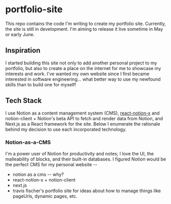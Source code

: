 # portfolio-site

This repo contains the code I'm writing to create my portfolio site. Currently, the site is still in development. I'm aiming to release it live sometime in May or early June.

## Inspiration

I started building this site not only to add another personal project to my portfolio, but also to create a place on the internet for me to showcase my interests and work. I've wanted my own website since I first became interested in software engineering... what better way to use my newfound skills than to build one for myself!

## Tech Stack

I use Notion as a content management system (CMS), [react-notion-x](https://github.com/NotionX/react-notion-x) and notion-client + Notion's beta API to fetch and render data from Notion, and Next.js as a React framework for the site. Below I enumerate the rationale behind my decision to use each incorporated technology.

### Notion-as-a-CMS

I'm a power user of Notion for productivity and notes; I love the UI, the malleability of blocks, and their built-in databases. I figured Notion would be the perfect CMS for my personal website --

- notion as a cms -- why?
- react-notion-x + notion-client
- next.js 
- travis fischer's portfolio site for ideas about how to manage things like pageUrls, dynamic pages, etc.
